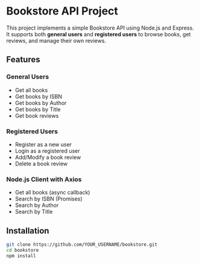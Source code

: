 # Bookstore API Project

This project implements a simple Bookstore API using Node.js and Express.  
It supports both **general users** and **registered users** to browse books, get reviews, and manage their own reviews.

## Features
### General Users
- Get all books
- Get books by ISBN
- Get books by Author
- Get books by Title
- Get book reviews

### Registered Users
- Register as a new user
- Login as a registered user
- Add/Modify a book review
- Delete a book review

### Node.js Client with Axios
- Get all books (async callback)
- Search by ISBN (Promises)
- Search by Author
- Search by Title

## Installation
```bash
git clone https://github.com/YOUR_USERNAME/bookstore.git
cd bookstore
npm install
